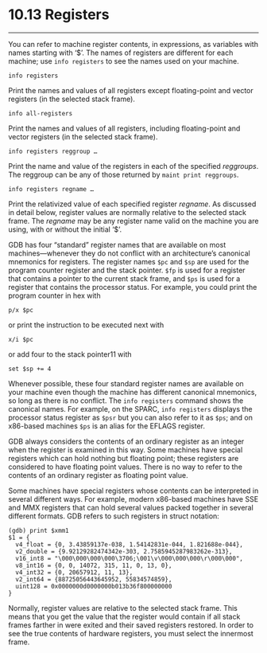 # 10.13 Registers

----

You can refer to machine register contents, in expressions, as variables with names starting with ‘$’. The names of registers are different for each machine; use ``info registers`` to see the names used on your machine.

```
info registers
```
Print the names and values of all registers except floating-point and vector registers (in the selected stack frame).

```
info all-registers
```
Print the names and values of all registers, including floating-point and vector registers (in the selected stack frame).

```
info registers reggroup …
```
Print the name and value of the registers in each of the specified _reggroups_. The reggroup can be any of those returned by ``maint print reggroups``.

```
info registers regname …
```
Print the relativized value of each specified register _regname_. As discussed in detail below, register values are normally relative to the selected stack frame. The _regname_ may be any register name valid on the machine you are using, with or without the initial ‘$’.

GDB has four “standard” register names that are available on most machines—whenever they do not conflict with an architecture’s canonical mnemonics for registers. The register names ``$pc`` and ``$sp`` are used for the program counter register and the stack pointer. ``$fp`` is used for a register that contains a pointer to the current stack frame, and ``$ps`` is used for a register that contains the processor status. For example, you could print the program counter in hex with

```
p/x $pc
```
or print the instruction to be executed next with

```
x/i $pc
```
or add four to the stack pointer11 with

```
set $sp += 4
```

Whenever possible, these four standard register names are available on your machine even though the machine has different canonical mnemonics, so long as there is no conflict. The ``info registers`` command shows the canonical names. For example, on the SPARC, ``info registers`` displays the processor status register as ``$psr`` but you can also refer to it as ``$ps``; and on x86-based machines ``$ps`` is an alias for the EFLAGS register.

GDB always considers the contents of an ordinary register as an integer when the register is examined in this way. Some machines have special registers which can hold nothing but floating point; these registers are considered to have floating point values. There is no way to refer to the contents of an ordinary register as floating point value.

Some machines have special registers whose contents can be interpreted in several different ways. For example, modern x86-based machines have SSE and MMX registers that can hold several values packed together in several different formats. GDB refers to such registers in struct notation:

```
(gdb) print $xmm1
$1 = {
  v4_float = {0, 3.43859137e-038, 1.54142831e-044, 1.821688e-044},
  v2_double = {9.92129282474342e-303, 2.7585945287983262e-313},
  v16_int8 = "\000\000\000\000\3706;\001\v\000\000\000\r\000\000",
  v8_int16 = {0, 0, 14072, 315, 11, 0, 13, 0},
  v4_int32 = {0, 20657912, 11, 13},
  v2_int64 = {88725056443645952, 55834574859},
  uint128 = 0x0000000d0000000b013b36f800000000
}
```

Normally, register values are relative to the selected stack frame. This means that you get the value that the register would contain if all stack frames farther in were exited and their saved registers restored. In order to see the true contents of hardware registers, you must select the innermost frame.
